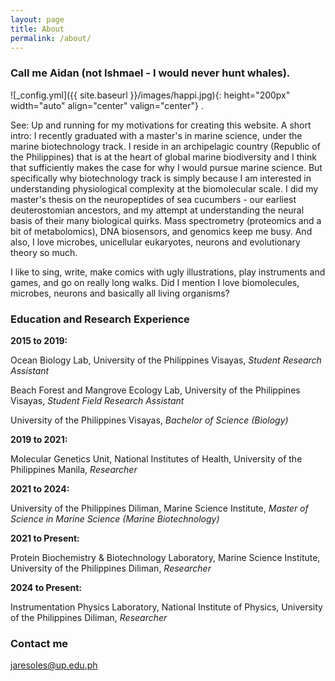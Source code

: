 ```yaml
---
layout: page
title: About
permalink: /about/
---
```

### Call me Aidan (not Ishmael - I would never hunt whales).

  ![_config.yml]({{ site.baseurl }}/images/happi.jpg){: height="200px" width="auto" align="center" valign="center"} .

<p align="justify">
 
See: Up and running for my motivations for creating this website. A short intro: I recently graduated with a master's in marine science, under the marine biotechnology track. I reside in an archipelagic country (Republic of the Philippines) that is at the heart of global marine biodiversity and I think that sufficiently makes the case for why I would pursue marine science. But specifically why biotechnology track is simply because I am interested in understanding physiological complexity at the biomolecular scale. I did my master's thesis on the neuropeptides of sea cucumbers - our earliest deuterostomian ancestors, and my attempt at understanding the neural basis of their many biological quirks. Mass spectrometry (proteomics and a bit of metabolomics), DNA biosensors, and genomics keep me busy. And also, I love microbes, unicellular eukaryotes, neurons and evolutionary theory so much.

</p>

<p align="justify">
 
I like to sing, write, make comics with ugly illustrations, play instruments and games, and go on really long walks. Did I mention I love biomolecules, microbes, neurons and basically all living organisms? 
 
</p>

### Education and Research Experience
  
<span class="bolded"><strong>2015 to 2019:</strong></span>

<p align="justify">

</p>
Ocean Biology Lab, University of the Philippines Visayas,  <em> Student Research Assistant  </em>

Beach Forest and Mangrove Ecology Lab, University of the Philippines Visayas,  <em> Student Field Research Assistant  </em>

University of the Philippines Visayas,  <em> Bachelor of Science (Biology) </em> 

<span class="bolded"><strong>2019 to 2021:</strong></span>

<p align="justify">

Molecular Genetics Unit, National Institutes of Health, University of the Philippines Manila,  <em> Researcher </em> 

</p>

<span class="bolded"><strong>2021 to 2024:</strong></span>

<p align="justify">

University of the Philippines Diliman, Marine Science Institute,  <em> Master of Science in Marine Science (Marine Biotechnology) </em> 

</p>
   
<span class="bolded"><strong>2021 to Present:</strong></span>

<p align="justify">

Protein Biochemistry & Biotechnology Laboratory, Marine Science Institute, University of the Philippines Diliman,  <em> Researcher </em>

</p>

<span class="bolded"><strong>2024 to Present:</strong></span>

<p align="justify">

Instrumentation Physics Laboratory, National Institute of Physics, University of the Philippines Diliman,  <em> Researcher </em>


</p>
 
### Contact me

[jaresoles@up.edu.ph](mailto:jaresoles@up.edu.ph)
